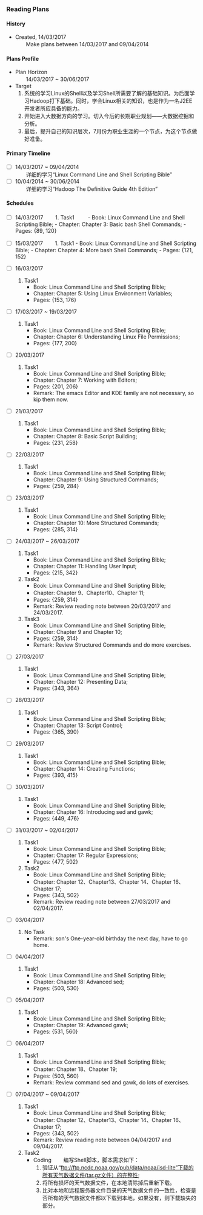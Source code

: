 ### Reading Plans

#### History
- Created, 14/03/2017       
　　Make plans between 14/03/2017 and 09/04/2014 

#### Plans Profile
- Plan Horizon      
　　14/03/2017 ~ 30/06/2017
- Target        
    1. 系统的学习Linux的Shell以及学习Shell所需要了解的基础知识。为后面学习Hadoop打下基础。同时，学会Linux相关的知识，也是作为一名J2EE开发者所应具备的能力。
    2. 开始进入大数据方向的学习。切入今后的长期职业规划——大数据挖掘和分析。
    3. 最后，提升自己的知识层次，7月份为职业生涯的一个节点，为这个节点做好准备。

#### Primary Timeline
- [ ] 14/03/2017 ~ 09/04/2014       
　　详细的学习“Linux Command Line and Shell Scripting Bible”
- [ ] 10/04/2014 ~ 30/06/2014       
　　详细的学习“Hadoop The Definitive Guide 4th Edition”

#### Schedules
- [ ] 14/03/2017
　　1. Task1
　　    - Book: Linux Command Line and Shell Scripting Bible; 
        - Chapter: Chapter 3: Basic bash Shell Commands; 
        - Pages: {89, 120}

- [ ] 15/03/2017
　　1. Task1
        - Book: Linux Command Line and Shell Scripting Bible; 
        - Chapter: Chapter 4: More bash Shell Commands; 
        - Pages: {121, 152}

- [ ] 16/03/2017
    1. Task1
        - Book: Linux Command Line and Shell Scripting Bible; 
        - Chapter: Chapter 5: Using Linux Environment Variables; 
        - Pages: {153, 176}

- [ ] 17/03/2017 ~ 19/03/2017
    1. Task1
        - Book: Linux Command Line and Shell Scripting Bible; 
        - Chapter: Chapter 6: Understanding Linux File Permissions; 
        - Pages: {177, 200}

- [ ] 20/03/2017
    1. Task1
        - Book: Linux Command Line and Shell Scripting Bible; 
        - Chapter: Chapter 7: Working with Editors; 
        - Pages: {201, 206}
        - Remark: The emacs Editor and KDE family are not necessary, so kip them now.

- [ ] 21/03/2017
    1. Task1
        - Book: Linux Command Line and Shell Scripting Bible; 
        - Chapter: Chapter 8: Basic Script Building; 
        - Pages: {231, 258}
        
- [ ] 22/03/2017
    1. Task1
        - Book: Linux Command Line and Shell Scripting Bible; 
        - Chapter: Chapter 9: Using Structured Commands; 
        - Pages: {259, 284}
    
- [ ] 23/03/2017
    1. Task1
        - Book: Linux Command Line and Shell Scripting Bible; 
        - Chapter: Chapter 10: More Structured Commands; 
        - Pages: {285, 314}

- [ ] 24/03/2017 ~ 26/03/2017
    1. Task1
        - Book: Linux Command Line and Shell Scripting Bible; 
        - Chapter: Chapter 11: Handling User Input; 
        - Pages: {215, 342}
    2. Task2
        - Book: Linux Command Line and Shell Scripting Bible; 
        - Chapter: Chapter 9、Chapter10、Chapter 11; 
        - Pages: {259, 314}
        - Remark: Review reading note between 20/03/2017 and 24/03/2017.
    3. Task3
        - Book: Linux Command Line and Shell Scripting Bible; 
        - Chapter: Chapter 9 and Chapter 10; 
        - Pages: {259, 314}
        - Remark: Review Structured Commands and do more exercises.

- [ ] 27/03/2017
    1. Task1
        - Book: Linux Command Line and Shell Scripting Bible; 
        - Chapter: Chapter 12: Presenting Data; 
        - Pages: {343, 364}

- [ ] 28/03/2017
    1. Task1
        - Book: Linux Command Line and Shell Scripting Bible; 
        - Chapter: Chapter 13: Script Control; 
        - Pages: {365, 390}

- [ ] 29/03/2017
    1. Task1
        - Book: Linux Command Line and Shell Scripting Bible; 
        - Chapter: Chapter 14: Creating Functions; 
        - Pages: {393, 415}

- [ ] 30/03/2017
    1. Task1
        - Book: Linux Command Line and Shell Scripting Bible; 
        - Chapter: Chapter 16: Introducing sed and gawk; 
        - Pages: {449, 476}

- [ ] 31/03/2017 ~ 02/04/2017
    1. Task1
        - Book: Linux Command Line and Shell Scripting Bible; 
        - Chapter: Chapter 17: Regular Expressions; 
        - Pages: {477, 502}
    2. Task2
        - Book: Linux Command Line and Shell Scripting Bible; 
        - Chapter: Chapter 12、Chapter13、Chapter 14、Chapter 16、Chapter 17; 
        - Pages: {343, 502}
        - Remark: Review reading note between 27/03/2017 and 02/04/2017.


- [ ] 03/04/2017
    1. No Task
        - Remark: son's One-year-old birthday the next day, have to go home. 
    
- [ ] 04/04/2017
    1. Task1
        - Book: Linux Command Line and Shell Scripting Bible; 
        - Chapter: Chapter 18: Advanced sed; 
        - Pages: {503, 530}

- [ ] 05/04/2017
    1. Task1
        - Book: Linux Command Line and Shell Scripting Bible; 
        - Chapter: Chapter 19: Advanced gawk; 
        - Pages: {531, 560}

- [ ] 06/04/2017
    1. Task1
        - Book: Linux Command Line and Shell Scripting Bible; 
        - Chapter: Chapter 18、Chapter 19; 
        - Pages: {503, 560}
        - Remark: Review command sed and gawk, do lots of exercises.

- [ ] 07/04/2017 ~ 09/04/2017
    1. Task1
        - Book: Linux Command Line and Shell Scripting Bible; 
        - Chapter: Chapter 12、Chapter13、Chapter 14、Chapter 16、Chapter 17; 
        - Pages: {343, 502}
        - Remark: Review reading note between 04/04/2017 and 09/04/2017.
    1. Task2
        - Coding
        　　编写Shell脚本，脚本需求如下：
            1. 验证从“ftp://ftp.ncdc.noaa.gov/pub/data/noaa/isd-lite”下载的所有天气数据文件(tar.gz文件）的完整性; 
            2. 将所有损坏的天气数据文件，在本地清除掉后重新下载。
            3. 比对本地和远程服务器文件目录的天气数据文件的一致性，检查是否所有的天气数据文件都以下载到本地，如果没有，则下载缺失的部分。
